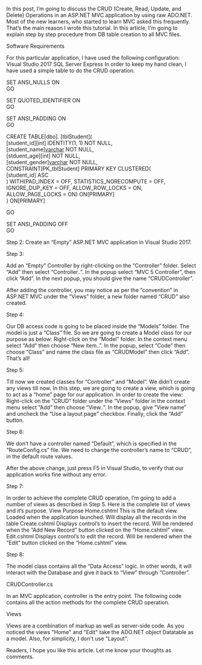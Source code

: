In this post, I’m going to discuss the CRUD (Create, Read, Update, and Delete) Operations in an ASP.NET MVC application by using raw ADO.NET. Most of the new learners, who started to learn MVC asked this frequently. That’s the main reason I wrote this tutorial. In this article, I'm going to explain step by step procedure from DB table creation to all MVC files.

Software Requirements
 
For this particular application, I have used the following configuration:
Visual Studio 2017
SQL Server Express
In order to keep my hand clean, I have used a simple table to do the CRUD operation.

SET ANSI_NULLS ON  
GO  
  
SET QUOTED_IDENTIFIER ON  
GO  
  
SET ANSI_PADDING ON  
GO  
  
CREATE TABLE[dbo]. [tblStudent](  
  [student_id][int] IDENTITY(1, 1) NOT NULL,  
  [student_name][varchar](50) NOT NULL,  
  [stduent_age][int] NOT NULL,  
  [student_gender][varchar](6) NOT NULL,  
  CONSTRAINT[PK_tblStudent] PRIMARY KEY CLUSTERED(  
    [student_id] ASC  
  ) WITH(PAD_INDEX = OFF, STATISTICS_NORECOMPUTE = OFF, IGNORE_DUP_KEY = OFF, ALLOW_ROW_LOCKS = ON, ALLOW_PAGE_LOCKS = ON) ON[PRIMARY]  
) ON[PRIMARY]  
  
GO  
  
SET ANSI_PADDING OFF  
GO 



Step 2: Create an “Empty” ASP.NET MVC application in Visual Studio 2017.

Step 3:
 
Add an “Empty” Controller by right-clicking on the “Controller” folder. Select “Add” then select “Controller..”. In the popup select “MVC 5 Controller”, then click “Add”. In the next popup, you should give the name  “CRUDController”.


After adding the controller, you may notice as per the “convention” in ASP.NET MVC under the “Views” folder, a new folder named “CRUD” also created.

Step 4:
 
Our DB access code is going to be placed inside the “Models” folder. The model is just a “Class” file. So we are going to create a Model class for our purpose as below:
Right-click on the “Model” folder. In the context menu select “Add” then choose “New item..”.
In the popup, select “Code” then choose “Class” and name the class file as “CRUDModel” then click “Add”. That’s all!

Step 5:
 
Till now we created classes for “Controller” and “Model”. We didn’t create any views till now. In this step, we are going to create a view, which is going to act as a “home” page for our application. In order to create the view:
Right-click on the “CRUD” folder under the “Views” folder in the context menu select “Add” then choose “View..”.
In the popup, give “View name” and uncheck the “Use a layout page” checkbox. Finally, click the “Add” button.

Step 6:
 
We don’t have a controller named “Default”, which is specified in the “RouteConfig.cs” file. We need to change the controller’s name to “CRUD”, in the default route values.

After the above change, just press F5 in Visual Studio, to verify that our application works fine without any error.
 
Step 7:
 
In order to achieve the complete CRUD operation, I’m going to add a number of views as described in Step 5. Here is the complete list of views and it’s purpose.
View	Purpose
Home.cshtml	This is the default view. Loaded when the application launched. Will display all the records in the table
Create.cshtml	Displays control’s to insert the record. Will be rendered when the “Add New Record” button clicked on the “Home.cshtml” view.
Edit.cshtml	Displays control’s to edit the record. Will be rendered when the “Edit” button clicked on the “Home.cshtml” view.
 
Step 8:
 
The model class contains all the “Data Access” logic. In other words, it will interact with the Database and give it back to “View” through “Controller”.

CRUDController.cs
 
In an MVC application, controller is the entry point. The following code contains all the action methods for the complete CRUD operation.

Views
 
Views are a combination of markup as well as server-side code. As you noticed the views "Home" and "Edit" take the ADO.NET object Datatable as a model. Also, for simplicity, I don't use "Layout".

Readers, I hope you like this article. Let me know your thoughts as comments.
